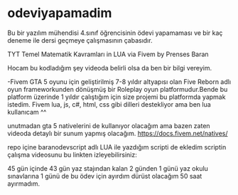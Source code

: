 # odeviyapamadim
Bu bir yazılım mühendisi 4.sınıf öğrencisinin ödevi yapamaması ve bir kaç deneme ile dersi geçmeye çalışmasının çabasıdır.



TYT Temel Matematik Kavramları in LUA via Fivem by Prenses Baran

Hocam bu kodladığım şey videoda belirli olsa da ben bir bilgi vereyim.

  -Fivem GTA 5 oyunu için geliştirilmiş 7-8 yıldır altyapısı olan Five Reborn adlı oyun frameworkunden dönüşmüş bir Roleplay oyun platformudur.Bende bu platform üzerinde
1 yıldır çalıştığım için size projemi bu platformda yapmak istedim. Fivem lua, js, c#, html, css gibi dilleri destekliyor ama ben lua kullanıcam ^^ 

unutmadan gta 5 nativelerini de kullanıyor olacağım ama bazen zaten videoda detaylı bir sunum yapmış olacağım. https://docs.fivem.net/natives/


repo içine baranodevscript adlı LUA ile yazdığım scripti de ekledim scriptin çalışma videosunu bu linkten izleyebilirsiniz:

45 gün içinde 43 gün yaz stajından kalan 2 günden 1 günü yaz okulu sınavlarına 1 günü de bu ödev için ayırdım dürüst olacağım 50 saat ayırmadım.
